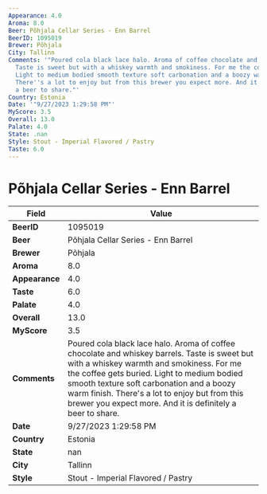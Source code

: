 ```yaml
---
Appearance: 4.0
Aroma: 8.0
Beer: Põhjala Cellar Series - Enn Barrel
BeerID: 1095019
Brewer: Põhjala
City: Tallinn
Comments: '"Poured cola black lace halo. Aroma of coffee chocolate and whiskey barrels.
  Taste is sweet but with a whiskey warmth and smokiness. For me the coffee gets buried.
  Light to medium bodied smooth texture soft carbonation and a boozy warm finish.
  There''s a lot to enjoy but from this brewer you expect more. And it is definitely
  a beer to share."'
Country: Estonia
Date: '"9/27/2023 1:29:58 PM"'
MyScore: 3.5
Overall: 13.0
Palate: 4.0
State: .nan
Style: Stout - Imperial Flavored / Pastry
Taste: 6.0
---
```


# Põhjala Cellar Series - Enn Barrel

| Field         | Value |
|---------------|-------|
| **BeerID** | 1095019 |
| **Beer** | Põhjala Cellar Series - Enn Barrel |
| **Brewer** | Põhjala |
| **Aroma** | 8.0 |
| **Appearance** | 4.0 |
| **Taste** | 6.0 |
| **Palate** | 4.0 |
| **Overall** | 13.0 |
| **MyScore** | 3.5 |
| **Comments** | Poured cola black lace halo. Aroma of coffee chocolate and whiskey barrels. Taste is sweet but with a whiskey warmth and smokiness. For me the coffee gets buried. Light to medium bodied smooth texture soft carbonation and a boozy warm finish. There's a lot to enjoy but from this brewer you expect more. And it is definitely a beer to share. |
| **Date** | 9/27/2023 1:29:58 PM |
| **Country** | Estonia |
| **State** | nan |
| **City** | Tallinn |
| **Style** | Stout - Imperial Flavored / Pastry |
